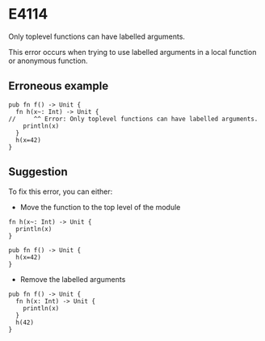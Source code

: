 # E4114

Only toplevel functions can have labelled arguments.

This error occurs when trying to use labelled arguments in a local function or
anonymous function.

## Erroneous example

```moonbit
pub fn f() -> Unit {
  fn h(x~: Int) -> Unit {
//     ^^ Error: Only toplevel functions can have labelled arguments.
    println(x)
  }
  h(x=42)
}
```

## Suggestion

To fix this error, you can either:

- Move the function to the top level of the module

```moonbit
fn h(x~: Int) -> Unit {
  println(x)
}

pub fn f() -> Unit {
  h(x=42)
}
```

- Remove the labelled arguments

```moonbit
pub fn f() -> Unit {
  fn h(x: Int) -> Unit {
    println(x)
  }
  h(42)
}
```
